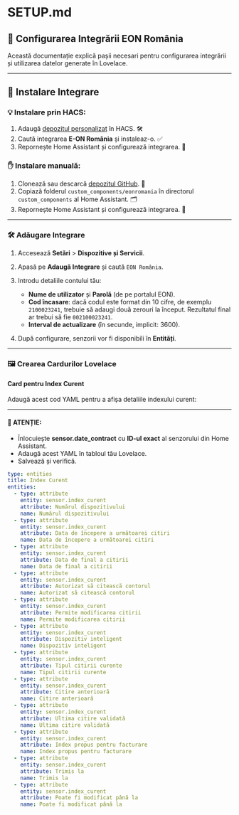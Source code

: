 
# SETUP.md

## 🔧 Configurarea Integrării EON România

Această documentație explică pașii necesari pentru configurarea integrării și utilizarea datelor generate în Lovelace.

---

## 🚀 Instalare Integrare

### 💡 Instalare prin HACS:
1. Adaugă [depozitul personalizat](https://github.com/cnecrea/eonromania) în HACS. 🛠️
2. Caută integrarea **E-ON România** și instaleaz-o. ✅
3. Repornește Home Assistant și configurează integrarea. 🔄

### ✋ Instalare manuală:
1. Clonează sau descarcă [depozitul GitHub](https://github.com/cnecrea/eonromania). 📂
2. Copiază folderul `custom_components/eonromania` în directorul `custom_components` al Home Assistant. 🗂️
3. Repornește Home Assistant și configurează integrarea. 🔧

---

### 🛠️ Adăugare Integrare
1. Accesează **Setări** > **Dispozitive și Servicii**.
2. Apasă pe **Adaugă Integrare** și caută `EON România`.
3. Introdu detaliile contului tău:
   - **Nume de utilizator** și **Parolă** (de pe portalul EON).
   - **Cod încasare**: dacă codul este format din 10 cifre, de exemplu `2100023241`, trebuie să adaugi două zerouri la început. Rezultatul final ar trebui să fie `002100023241`.
   - **Interval de actualizare** (în secunde, implicit: 3600).

4. După configurare, senzorii vor fi disponibili în **Entități**.

---

### 🖼️ Crearea Cardurilor Lovelace

#### **Card pentru Index Curent**
Adaugă acest cod YAML pentru a afișa detaliile indexului curent:

---

#### 🚨 ATENȚIE:
  - Înlocuiește **sensor.date_contract** cu **ID-ul exact** al senzorului din Home Assistant.
  - Adaugă acest YAML în tabloul tău Lovelace.
  - Salvează și verifică.

```yaml
type: entities
title: Index Curent
entities:
  - type: attribute
    entity: sensor.index_curent
    attribute: Numărul dispozitivului
    name: Numărul dispozitivului
  - type: attribute
    entity: sensor.index_curent
    attribute: Data de începere a următoarei citiri
    name: Data de începere a următoarei citiri
  - type: attribute
    entity: sensor.index_curent
    attribute: Data de final a citirii
    name: Data de final a citirii
  - type: attribute
    entity: sensor.index_curent
    attribute: Autorizat să citească contorul
    name: Autorizat să citească contorul
  - type: attribute
    entity: sensor.index_curent
    attribute: Permite modificarea citirii
    name: Permite modificarea citirii
  - type: attribute
    entity: sensor.index_curent
    attribute: Dispozitiv inteligent
    name: Dispozitiv inteligent
  - type: attribute
    entity: sensor.index_curent
    attribute: Tipul citirii curente
    name: Tipul citirii curente
  - type: attribute
    entity: sensor.index_curent
    attribute: Citire anterioară
    name: Citire anterioară
  - type: attribute
    entity: sensor.index_curent
    attribute: Ultima citire validată
    name: Ultima citire validată
  - type: attribute
    entity: sensor.index_curent
    attribute: Index propus pentru facturare
    name: Index propus pentru facturare
  - type: attribute
    entity: sensor.index_curent
    attribute: Trimis la
    name: Trimis la
  - type: attribute
    entity: sensor.index_curent
    attribute: Poate fi modificat până la
    name: Poate fi modificat până la
```
